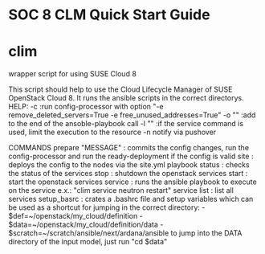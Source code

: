 # SOC 8 CLM Quick Start Guide


# clim

wrapper script for using SUSE Cloud 8

This script should help to use the Cloud Lifecycle Manager of SUSE OpenStack Cloud 8. It runs the ansible scripts in the correct directorys. 
HELP:
  -c                                   :run config-processor with option "-e remove_deleted_servers=True -e free_unused_addresses=True"
  -o "<OPTIONS>"                       :add <OPTIONS> to the end of the ansoble-playbook call
  -l "<RESOURCE>"                      :if the service command is used, limit the execution to the resource <RESOURCE>
  -n notify via pushover

COMMANDS
  prepare "MESSAGE"                    : commits the config changes, run the config-processor and run the ready-deployment if the config is valid
  site                                 : deploys the config to the nodes via the site.yml playbook
  status                               : checks the status of the services
  stop                                 : shutdown the openstack services
  start                                : start the openstack services
  service <OPENSTACK-SERVICE> <ACTION> : runs the ansible playbook to execute <ACTION> on the service <OPENSTACK>
                                         e.x.: "clim service neutron restart"
  service list                         : list all services
  setup_basrc                          : crates a .bashrc file and setup variables which can be used as a shortcut for jumping in the correct directory:
                                          - $def=~/openstack/my_cloud/definition
                                          - $data=~/openstack/my_cloud/definition/data
                                          - $scratch=~/scratch/ansible/next/ardana/ansible
                                            to jump into the DATA directory of the input model, just run "cd $data"


